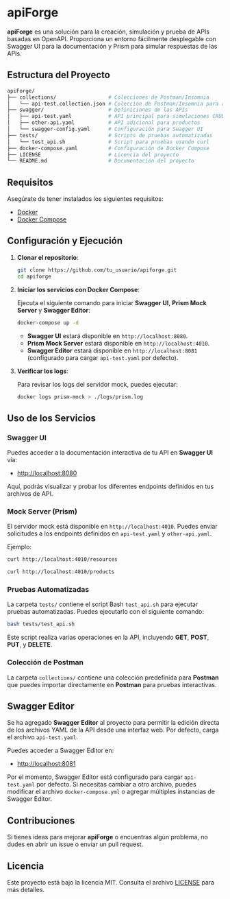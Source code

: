 
# apiForge

**apiForge** es una solución para la creación, simulación y prueba de APIs basadas en OpenAPI. Proporciona un entorno fácilmente desplegable con Swagger UI para la documentación y Prism para simular respuestas de las APIs.

## Estructura del Proyecto

```bash
apiForge/
├── collections/                 # Colecciones de Postman/Insomnia
│   └── api-test.collection.json # Colección de Postman/Insomnia para api-test.yaml
├── swagger/                     # Definiciones de las APIs
│   ├── api-test.yaml            # API principal para simulaciones CRUD
│   ├── other-api.yaml           # API adicional para productos
│   └── swagger-config.yaml      # Configuración para Swagger UI
├── tests/                       # Scripts de pruebas automatizadas
│   └── test_api.sh              # Script para pruebas usando curl
├── docker-compose.yaml          # Configuración de Docker Compose
├── LICENSE                      # Licencia del proyecto
└── README.md                    # Documentación del proyecto
```

## Requisitos

Asegúrate de tener instalados los siguientes requisitos:

- [Docker](https://docs.docker.com/get-docker/)
- [Docker Compose](https://docs.docker.com/compose/install/)

## Configuración y Ejecución

1. **Clonar el repositorio**:

   ```bash
   git clone https://github.com/tu_usuario/apiforge.git
   cd apiforge
   ```

2. **Iniciar los servicios con Docker Compose**:

   Ejecuta el siguiente comando para iniciar **Swagger UI**, **Prism Mock Server** y **Swagger Editor**:

   ```bash
   docker-compose up -d
   ```

   - **Swagger UI** estará disponible en `http://localhost:8080`.
   - **Prism Mock Server** estará disponible en `http://localhost:4010`.
   - **Swagger Editor** estará disponible en `http://localhost:8081` (configurado para cargar `api-test.yaml` por defecto).

3. **Verificar los logs**:

   Para revisar los logs del servidor mock, puedes ejecutar:

   ```bash
   docker logs prism-mock > ./logs/prism.log
   ```

## Uso de los Servicios

### Swagger UI

Puedes acceder a la documentación interactiva de tu API en **Swagger UI** vía:

- [http://localhost:8080](http://localhost:8080)

Aquí, podrás visualizar y probar los diferentes endpoints definidos en tus archivos de API.

### Mock Server (Prism)

El servidor mock está disponible en `http://localhost:4010`. Puedes enviar solicitudes a los endpoints definidos en `api-test.yaml` y `other-api.yaml`.

Ejemplo:

```bash
curl http://localhost:4010/resources
```

```bash
curl http://localhost:4010/products
```

### Pruebas Automatizadas

La carpeta `tests/` contiene el script Bash `test_api.sh` para ejecutar pruebas automatizadas. Puedes ejecutarlo con el siguiente comando:

```bash
bash tests/test_api.sh
```

Este script realiza varias operaciones en la API, incluyendo **GET**, **POST**, **PUT**, y **DELETE**.

### Colección de Postman

La carpeta `collections/` contiene una colección predefinida para **Postman** que puedes importar directamente en **Postman** para pruebas interactivas.

## Swagger Editor

Se ha agregado **Swagger Editor** al proyecto para permitir la edición directa de los archivos YAML de la API desde una interfaz web. Por defecto, carga el archivo `api-test.yaml`.

Puedes acceder a Swagger Editor en:

- [http://localhost:8081](http://localhost:8081)

Por el momento, Swagger Editor está configurado para cargar `api-test.yaml` por defecto. Si necesitas cambiar a otro archivo, puedes modificar el archivo `docker-compose.yml` o agregar múltiples instancias de Swagger Editor.

## Contribuciones

Si tienes ideas para mejorar **apiForge** o encuentras algún problema, no dudes en abrir un issue o enviar un pull request.

## Licencia

Este proyecto está bajo la licencia MIT. Consulta el archivo [LICENSE](LICENSE) para más detalles.
